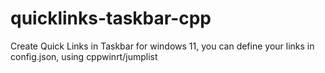 # quicklinks-taskbar-cpp
Create Quick Links in Taskbar for windows 11, you can define your links in config.json, using cppwinrt/jumplist
